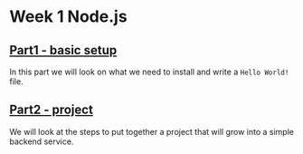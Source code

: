 # Week 1 Node.js

## [Part1 - basic setup](basic_setup.md)

In this part we will look on what we need to install and write a `Hello World!` file.

## [Part2 - project](project.md)

We will look at the steps to put together a project that will grow into a simple backend service.
